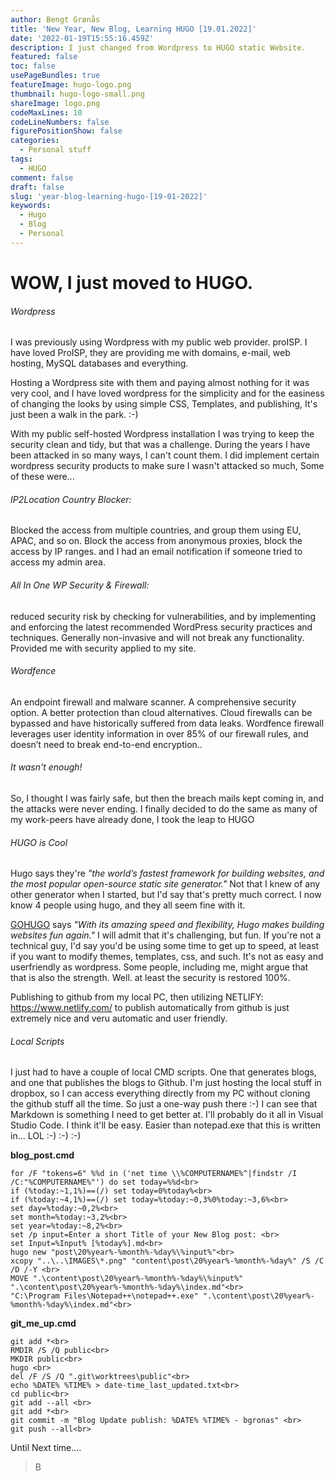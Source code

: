 ```yaml
---
author: Bengt Grønås
title: 'New Year, New Blog, Learning HUGO [19.01.2022]'
date: '2022-01-19T15:55:16.459Z'
description: I just changed from Wordpress to HUGO static Website.
featured: false
toc: false
usePageBundles: true
featureImage: hugo-logo.png
thumbnail: hugo-logo-small.png
shareImage: logo.png
codeMaxLines: 10
codeLineNumbers: false
figurePositionShow: false
categories:
  - Personal stuff
tags:
  - HUGO
comment: false
draft: false
slug: 'year-blog-learning-hugo-[19-01-2022]'
keywords:
  - Hugo
  - Blog
  - Personal
---
```


# WOW, I just moved to HUGO. 

###### Wordpress
I was previously using Wordpress with my public web  provider. proISP. I have loved ProISP, they are providing me with domains, e-mail, web hosting, MySQL databases and everything. 

Hosting a Wordpress site with them and paying almost nothing for it was very cool, and I have loved wordpress for the simplicity and for the easiness of changing the looks by using simple CSS, Templates, and publishing, It's just been a walk in the park. :-) 

With my public self-hosted Wordpress installation I was trying to keep the security clean and tidy, but that was a challenge. During the years I have been attacked in so many ways, I can't count them.  I did implement certain wordpress security products to make sure I wasn't attacked so much, Some of these were...

###### IP2Location Country Blocker: 
Blocked the access from multiple countries, and group them using EU, APAC, and so on. Block the access from anonymous proxies, block the access by IP ranges. and I had an email notification if someone tried to access my admin area.

###### All In One WP Security & Firewall: 
reduced security risk by checking for vulnerabilities, and by implementing and enforcing the latest recommended WordPress security practices and techniques. Generally non-invasive and will not break any functionality. Provided me with security applied to my site.

###### Wordfence 
An endpoint firewall and malware scanner. A comprehensive security option. A better protection than cloud alternatives. Cloud firewalls can be bypassed and have historically suffered from data leaks. Wordfence firewall leverages user identity information in over 85% of our firewall rules, and doesn’t need to break end-to-end encryption..

###### It wasn't enough!
So, I thought I was fairly safe, but then the breach mails kept coming in, and the attacks were never ending. 
I finally decided to do the same as many of my work-peers have already done, I took the leap to HUGO

###### HUGO is Cool
Hugo says they're _"the world’s fastest framework for building websites, and the most popular open-source static site generator."_ Not that I knew of any other generator when I started, but I'd say that's pretty much correct. I now know 4 people using hugo, and they all seem fine with it.  

[GOHUGO](https://gohugo.io/) says _"With its amazing speed and flexibility, Hugo makes building websites fun again."_
I will admit that it's challenging, but fun. If you're not a technical guy, I'd say you'd be using some time to get up to speed, at least if you want to modify themes, templates, css, and such. It's not as easy and userfriendly as wordpress. Some people, including me, might argue that that is also the strength. Well. at least the security is restored 100%. 

Publishing to github from my local PC, then utilizing NETLIFY: https://www.netlify.com/ to publish automatically from github is just extremely nice and veru automatic and user friendly. 

###### Local Scripts
I just had to have a couple of local CMD scripts. One that generates blogs, and one that publishes the blogs to Github. I'm just hosting the local stuff in dropbox, so I can access everything directly from my PC without cloning the github stuff all the time. So just a one-way push there :-) 
I can see that Markdown is something I need to get better at. I'll probably do it all in Visual Studio Code. I think it'll be easy. Easier than notepad.exe  that this is written in... LOL :-) :-) :-) 

**blog_post.cmd**
```
for /F "tokens=6" %%d in ('net time \\%COMPUTERNAME%^|findstr /I /C:"%COMPUTERNAME%"') do set today=%%d<br>
if (%today:~1,1%)==(/) set today=0%today%<br>
if (%today:~4,1%)==(/) set today=%today:~0,3%0%today:~3,6%<br>
set day=%today:~0,2%<br>
set month=%today:~3,2%<br>
set year=%today:~8,2%<br>
set /p input=Enter a short Title of your New Blog post: <br>
set Input=%Input% [%today%].md<br>
hugo new "post\20%year%-%month%-%day%\%input%"<br>
xcopy "..\..\IMAGES\*.png" "content\post\20%year%-%month%-%day%" /S /C /D /-Y <br>
MOVE ".\content\post\20%year%-%month%-%day%\%input%" ".\content\post\20%year%-%month%-%day%\index.md"<br>
"C:\Program Files\Notepad++\notepad++.exe" ".\content\post\20%year%-%month%-%day%\index.md"<br>
```
**git_me_up.cmd**
```
git add *<br>
RMDIR /S /Q public<br>
MKDIR public<br>
hugo <br>
del /F /S /Q ".git\worktrees\public"<br>
echo %DATE% %TIME% > date-time_last_updated.txt<br>
cd public<br>
git add --all <br>
git add *<br>
git commit -m "Blog Update publish: %DATE% %TIME% - bgronas" <br>
git push --all<br>
```

Until Next time....

>B





